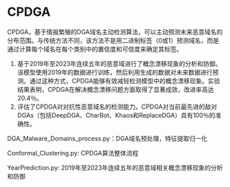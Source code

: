 # CPDGA
CPDGA，基于情报繁殖的DGA域名主动检测算法，可以主动预测未来恶意域名的分布范围。与传统方法不同，该方法不是用二进制标签（0或1）预测域名，而是通过计算每个域名在每个类别中的置信度和可信度来确定其标签。
1. 基于2019年至2023年连续五年的恶意域进行了概念漂移现象的分析和防御。该模型使用2019年的数据进行训练，然后利用生成的数据对未来数据进行预测。通过这种方式，CPDGA能够有效减轻检测模型中的概念漂移现象。实验结果表明，CPDGA在解决概念漂移问题方面取得了显著成效，改进率高达20.4％。
2. 评估了CPDGA对对抗性恶意域名的检测能力。CPDGA对当前最先进的敌对DGAs（包括DeepDGA、CharBot、Khaos和ReplaceDGA）具有100％的准确性。


DGA_Malware_Domains_process.py：DGA域名预处理，特征提取归一化

Conformal_Clustering.py: CPDGA算法整体流程

YearPrediction.py: 2019年至2023年连续五年的恶意域相关概念漂移现象的分析和防御


